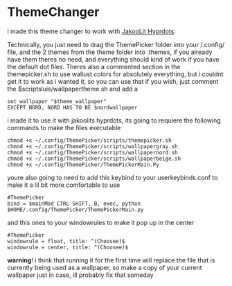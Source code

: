 # ThemeChanger
i made this theme changer to work with  [JakooLit Hyprdots](https://github.com/JaKooLit/Hyprland-Dot).

Technically, you just need to drag the ThemePicker folder into your /.config/ file, and the 2 themes from the theme folder into .themes, if you already have them theres no need, and everything should kind of work if you have the default dot files.
    Theres also a commented section in the themepicker.sh to use wallust colors for absolutely everything, but i couldnt get it to work as i wanted it, so you can use that if you wish, just comment the         $scriptsluis/wallpapertheme.sh and add a 
    
    set_wallpaper "$theme_wallpaper"
    EXCEPT NORD, NORD HAS TO BE $nordwallpaper
i made it to use it with jakoolits hyprdots, its going to requiere the following commands to make the files executable

    chmod +x ~/.config/ThemePicker/scripts/themepicker.sh
    chmod +x ~/.config/ThemePicker/scripts/wallpapergray.sh
    chmod +x ~/.config/ThemePicker/scripts/wallpapernord.sh
    chmod +x ~/.config/ThemePicker/scripts/wallpaperbeige.sh
    chmod +x ~/.config/ThemePicker/ThemePickerMain.Py


youre also going to need to add this keybind to your userkeybinds.conf to make it a lil bit more comfortable to use

    #ThemePicker
    bind = $mainMod CTRL SHIFT, B, exec, python $HOME/.config/ThemePicker/ThemePickerMain.py
and this ones to your windowrules to make it pop up in the center
    
    #ThemePicker
    windowrule = float, title: ^(Choosee)$
    windowrule = center, title: ^(Choosee)$
    

**warning**!
i think that running it for the first time will replace the file that is currently being used as a wallpaper, so make  a copy of your current wallpaper just in case, ill probably fix that someday

